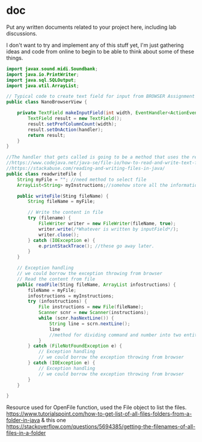 # doc

Put any written documents related to your project here, including lab discussions.

I don't want to try and implement any of this stuff yet, I'm just gathering ideas and code from online to begin to be
able to think about some of these things.

```java
import javax.sound.midi.Soundbank;
import java.io.PrintWriter;
import java.sql.SQLOutput;
import java.util.ArrayList;

// Typical code to create text field for input from BROWSER Assignment
public class NanoBrowserView {

    private TextField makeInputField(int width, EventHandler<ActionEvent> handler) {
        TextField result = new TextField();
        result.setPrefColumnCount(width);
        result.setOnAction(handler);
        return result;
    }
}

//The handler that gets called is going to be a method that uses the returned TextField to save to a file.
//https://www.codejava.net/java-se/file-io/how-to-read-and-write-text-file-in-java
//https://stackabuse.com/reading-and-writing-files-in-java/
public class readwriteFile {
    String myFile = ""; //need method to select file
    ArrayList<String> myInstructions;//somehow store all the information

    public writeFile(Sting fileName) {
        String fileName = myFile;

        // Write the content in file
        try (filename) {
            FileWriter writer = new FileWriter(fileName, true);
            writer.write(/*Whatever is written by inputField*/);
            writer.close();
        } catch (IOException e) {
            e.printStackTrace(); //these go away later.
        }
    }

    // Exception handling
    // we could borrow the exception throwing from browser
    // Read the content from file
    public readFile(Sting fileName, ArrayList infostructions) {
        fileName = myFile;
        infostructions = myInstructions;
        try (infostructions) {
            File instructions = new File(fileName);
            Scanner scnr = new Scanner(instructions);
            while (scnr.hasNextLine()) {
                String line = scrn.nextLine();
                line
                //method for dividing command and number into two entities
            }
        } catch (FileNotFoundException e) {
            // Exception handling
            // we could borrow the exception throwing from browser
        } catch (IOException e) {
            // Exception handling
            // we could borrow the exception throwing from browser
        }
    }

}
 ```

Resource used for OpenFile function, used the File object to list the files.
https://www.tutorialspoint.com/how-to-get-list-of-all-files-folders-from-a-folder-in-java
& this one
https://stackoverflow.com/questions/5694385/getting-the-filenames-of-all-files-in-a-folder
